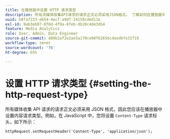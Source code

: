 ```yaml
---
title: 在播放器中设置 HTTP 请求类型
description: 所有流媒体收集API请求的请求正文必须采用JSON格式。 了解如何在播放器中设置内容请求类型。
uuid: b8fa7233-e654-4acf-a9d7-14158cded13e
exl-id: 9ab3eb07-8f0d-4f9a-8feb-db20c4de3db4
feature: Media Analytics
role: User, Admin, Data Engineer
source-git-commit: d89b2af2e2ae5a170ce98f62656cdeed6fe31f19
workflow-type: tm+mt
source-wordcount: '76'
ht-degree: 65%

---
```


# 设置 HTTP 请求类型 {#setting-the-http-request-type}

所有媒体收集 API 请求的请求正文必须采用 JSON 格式，因此您应该在播放器中设置内容请求类型。例如，在 JavaScript 中，您将设置 `Content-Type` 请求标头，如下所示：

```
httpRequest.setRequestHeader('Content-Type', 'application/json'); 
```

